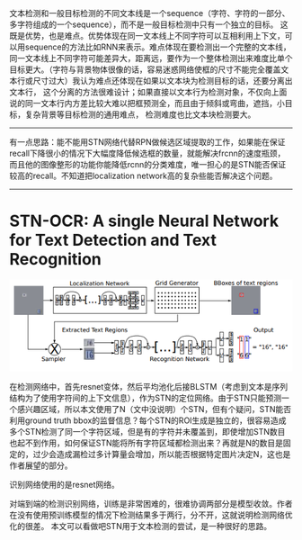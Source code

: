 文本检测和一般目标检测的不同文本线是一个sequence（字符、字符的一部分、多字符组成的一个sequence），而不是一般目标检测中只有一个独立的目标。
这既是优势，也是难点。优势体现在同一文本线上不同字符可以互相利用上下文，可以用sequence的方法比如RNN来表示。难点体现在要检测出一个完整的文本线，
同一文本线上不同字符可能差异大，距离远，要作为一个整体检测出来难度比单个目标更大。（字符与背景物体很像的话，容易迷惑网络使框的尺寸不能完全覆盖文本行或尺寸过大）我认为难点还体现在如果以文本块为检测目标的话，还要分离出文本行，
这个分离的方法很难设计；如果直接以文本行为检测对象，不仅向上面说的同一文本行内方差比较大难以把框预测全，而且由于倾斜或弯曲，遮挡，小目标，复杂背景等目标检测的通用难点，
检测难度也比文本块检测要大。

****
有一点思路：能不能用STN网络代替RPN做候选区域提取的工作，如果能在保证recall下降很小的情况下大幅度降低候选框的数量，就能解决frcnn的速度瓶颈，
而且他的图像整形的功能你能降低rcnn的分类难度，唯一担心的是STN能否保证较高的recall。不知道把localization network高的复杂些能否解决这个问题。
****

# STN-OCR: A single Neural Network for Text Detection and Text Recognition

![](/images/STNT1.PNG)

在检测网络中，首先resnet变体，然后平均池化后接BLSTM（考虑到文本是序列结构为了使用字符间的上下文信息），作为STN的定位网络。由于STN只能预测一个感兴趣区域，所以本文使用了N（文中没说明）个STN，但有个疑问，STN能否利用ground truth bbox的监督信息？每个STN的ROI生成是独立的，很容易造成多个STN检测了同一个字符区域，但是有的字符并未覆盖到，即使增加STN数目也起不到作用，如何保证STN能将所有字符区域都检测出来？再就是N的数目是固定的，过少会造成漏检过多计算量会增加，所以能否根据特定图片决定N，这也是作者展望的部分。

识别网络使用的是resnet网络。

对端到端的检测识别网络，训练是非常困难的，很难协调两部分是模型收敛。作者在没有使用预训练模型的情况下检测结果多于两行，分不开，这就说明检测网络优化的很差。
本文可以看做吧STN用于文本检测的尝试，是一种很好的思路。
